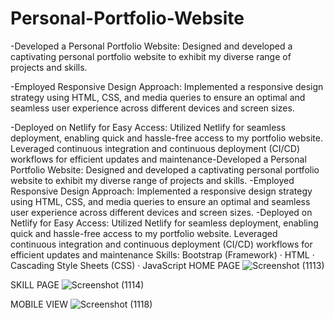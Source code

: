 # Personal-Portfolio-Website
-Developed a Personal Portfolio Website: Designed and developed a captivating personal portfolio website to exhibit my diverse range of projects and skills.

-Employed Responsive Design Approach: Implemented a responsive design strategy using HTML, CSS, and media queries to ensure an optimal and seamless user experience across different devices and screen sizes.

-Deployed on Netlify for Easy Access: Utilized Netlify for seamless deployment, enabling quick and hassle-free access to my portfolio website. Leveraged continuous integration and continuous deployment (CI/CD) workflows for efficient updates and maintenance-Developed a Personal Portfolio Website: Designed and developed a captivating personal portfolio website to exhibit my diverse range of projects and skills. -Employed Responsive Design Approach: Implemented a responsive design strategy using HTML, CSS, and media queries to ensure an optimal and seamless user experience across different devices and screen sizes. -Deployed on Netlify for Easy Access: Utilized Netlify for seamless deployment, enabling quick and hassle-free access to my portfolio website. Leveraged continuous integration and continuous deployment (CI/CD) workflows for efficient updates and maintenance
Skills: Bootstrap (Framework) · HTML · Cascading Style Sheets (CSS) · JavaScript
HOME PAGE
![Screenshot (1113)](https://github.com/harshit-choudhary798/Personal-Portfolio-Website/assets/111317199/671624bc-c875-45cb-8791-faec3f53646f)

SKILL PAGE 
![Screenshot (1114)](https://github.com/harshit-choudhary798/Personal-Portfolio-Website/assets/111317199/993bee51-88ac-481f-bc4d-7958125f54c6)

MOBILE VIEW
![Screenshot (1118)](https://github.com/harshit-choudhary798/Personal-Portfolio-Website/assets/111317199/ef09044d-869b-43d5-bf96-ce5841f19bf4)
